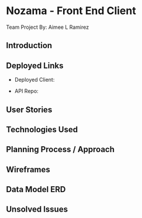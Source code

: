 # Nozama - Front End Client
Team Project By:
Aimee L Ramirez
## Introduction

## Deployed Links

- Deployed Client:

- API Repo:

## User Stories

## Technologies Used

## Planning Process / Approach

## Wireframes

## Data Model ERD

## Unsolved Issues
